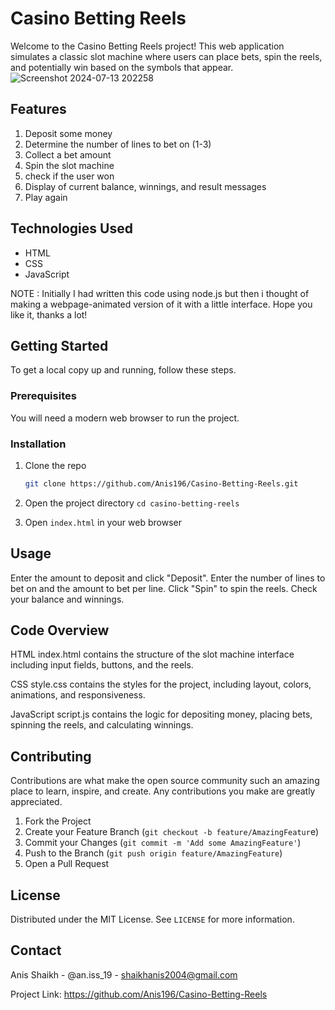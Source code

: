 # Casino Betting Reels

Welcome to the Casino Betting Reels project! This web application simulates a classic slot machine where users can place bets, spin the reels, and potentially win based on the symbols that appear. 
![Screenshot 2024-07-13 202258](https://github.com/user-attachments/assets/d798c857-2653-4790-8d62-02246a021527)

## Features

1. Deposit some money
2. Determine the number of lines to bet on (1-3)
3. Collect a bet amount
4. Spin the slot machine
5. check if the user won
6. Display of current balance, winnings, and result messages
7. Play again

## Technologies Used

- HTML
- CSS
- JavaScript

NOTE : Initially I had written this code using node.js but then i thought of making a webpage-animated version of it with a little interface. Hope you like it, thanks a lot!

## Getting Started

To get a local copy up and running, follow these steps.

### Prerequisites

You will need a modern web browser to run the project.

### Installation

1. Clone the repo
   ```sh
   git clone https://github.com/Anis196/Casino-Betting-Reels.git
   
2. Open the project directory
`cd casino-betting-reels`

4. Open `index.html` in your web browser

## Usage
  Enter the amount to deposit and click "Deposit".
  Enter the number of lines to bet on and the amount to bet per line.
  Click "Spin" to spin the reels.
  Check your balance and winnings.

## Code Overview
  HTML
  index.html contains the structure of the slot machine interface including input fields, buttons, and the reels.
 
  CSS
  style.css contains the styles for the project, including layout, colors, animations, and responsiveness.

  JavaScript
  script.js contains the logic for depositing money, placing bets, spinning the reels, and calculating winnings.

## Contributing
Contributions are what make the open source community such an amazing place to learn, inspire, and create. Any contributions you make are greatly appreciated.

1. Fork the Project
2. Create your Feature Branch (`git checkout -b feature/AmazingFeatur`e)
3. Commit your Changes (`git commit -m 'Add some AmazingFeature'`)
4. Push to the Branch (`git push origin feature/AmazingFeature`)
5. Open a Pull Request

## License
Distributed under the MIT License. See `LICENSE` for more information.

## Contact
Anis Shaikh - @an.iss_19 - shaikhanis2004@gmail.com

Project Link: https://github.com/Anis196/Casino-Betting-Reels
